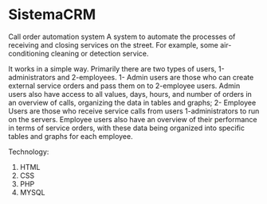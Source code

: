 # SistemaCRM
Call order automation system
A system to automate the processes of receiving and closing services on the street. For example, some air-conditioning cleaning or detection service.

It works in a simple way. Primarily there are two types of users, 1-administrators and 2-employees.
  1- Admin users are those who can create external service orders and pass them on to 2-employee users. Admin users also have access to 
  all values, days, hours, and number of orders in an overview of calls, organizing the data in tables and graphs;
  2- Employee Users are those who receive service calls from users 1-administrators to run on the servers. Employee users also have an 
  overview of their performance in terms of service orders, with these data being organized into specific tables and graphs for each 
  employee.
 
Technology:
  1. HTML
  2. CSS
  3. PHP
  4. MYSQL
